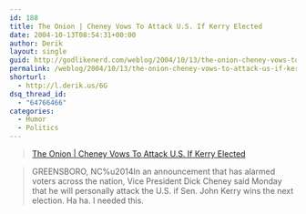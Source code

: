 ```yaml
---
id: 188
title: The Onion | Cheney Vows To Attack U.S. If Kerry Elected
date: 2004-10-13T08:54:31+00:00
author: Derik
layout: single
guid: http://godlikenerd.com/weblog/2004/10/13/the-onion-cheney-vows-to-attack-us-if-kerry-elected/
permalink: /weblog/2004/10/13/the-onion-cheney-vows-to-attack-us-if-kerry-elected/
shorturl:
  - http://l.derik.us/6G
dsq_thread_id:
  - "64766466"
categories:
  - Humor
  - Politics
---
```

> [The Onion | Cheney Vows To Attack U.S. If Kerry Elected](http://www.theonion.com/news/index.php?issue=4041)
  
> GREENSBORO, NC%u2014In an announcement that has alarmed voters across the nation, Vice President Dick Cheney said Monday that he will personally attack the U.S. if Sen. John Kerry wins the next election.
Ha ha. I needed this.